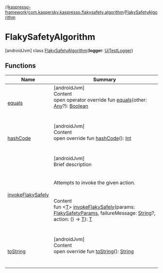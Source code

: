 //[kaspresso-framework](../../index.md)/[com.kaspersky.kaspresso.flakysafety.algorithm](../index.md)/[FlakySafetyAlgorithm](index.md)



# FlakySafetyAlgorithm  
 [androidJvm] class [FlakySafetyAlgorithm](index.md)(**logger**: [UiTestLogger](../../com.kaspersky.kaspresso.logger/-ui-test-logger/index.md))   


## Functions  
  
|  Name|  Summary| 
|---|---|
| [equals](https://kotlinlang.org/api/latest/jvm/stdlib/kotlin/-any/equals.html)| [androidJvm]  <br>Content  <br>open operator override fun [equals](https://kotlinlang.org/api/latest/jvm/stdlib/kotlin/-any/equals.html)(other: [Any](https://kotlinlang.org/api/latest/jvm/stdlib/kotlin/-any/index.html)?): [Boolean](https://kotlinlang.org/api/latest/jvm/stdlib/kotlin/-boolean/index.html)  <br><br><br>
| [hashCode](https://kotlinlang.org/api/latest/jvm/stdlib/kotlin/-any/hash-code.html)| [androidJvm]  <br>Content  <br>open override fun [hashCode](https://kotlinlang.org/api/latest/jvm/stdlib/kotlin/-any/hash-code.html)(): [Int](https://kotlinlang.org/api/latest/jvm/stdlib/kotlin/-int/index.html)  <br><br><br>
| [invokeFlakySafely](invoke-flaky-safely.md)| [androidJvm]  <br>Brief description  <br><br><br>Attempts to invoke the given action.<br><br>  <br>Content  <br>fun <[T](invoke-flaky-safely.md)> [invokeFlakySafely](invoke-flaky-safely.md)(params: [FlakySafetyParams](../../com.kaspersky.kaspresso.params/-flaky-safety-params/index.md), failureMessage: [String](https://kotlinlang.org/api/latest/jvm/stdlib/kotlin/-string/index.html)?, action: () -> [T](invoke-flaky-safely.md)): [T](invoke-flaky-safely.md)  <br><br><br>
| [toString](https://kotlinlang.org/api/latest/jvm/stdlib/kotlin/-any/to-string.html)| [androidJvm]  <br>Content  <br>open override fun [toString](https://kotlinlang.org/api/latest/jvm/stdlib/kotlin/-any/to-string.html)(): [String](https://kotlinlang.org/api/latest/jvm/stdlib/kotlin/-string/index.html)  <br><br><br>

